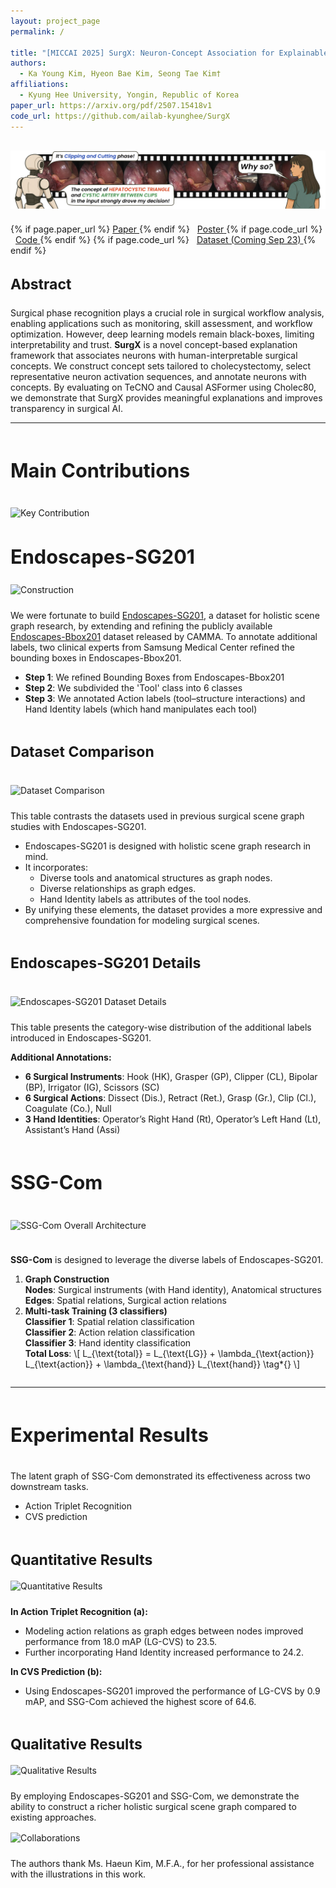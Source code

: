 ```yaml
---
layout: project_page
permalink: /

title: "[MICCAI 2025] SurgX: Neuron-Concept Association for Explainable Surgical Phase Recognition"
authors:
  - Ka Young Kim, Hyeon Bae Kim, Seong Tae Kim†
affiliations:
  - Kyung Hee University, Yongin, Republic of Korea
paper_url: https://arxiv.org/pdf/2507.15418v1
code_url: https://github.com/ailab-kyunghee/SurgX
---
```


<style>
/* --- Desktop 확대/모바일 풀폭 설정 --- */

/* 데스크톱(≥1216px): 본문 폭 살짝 확대 */
@media screen and (min-width: 1216px) {
  .narrow-container {
    max-width: 1200px;
    margin: 0 auto;
  }
}

/* 와이드스크린(≥1408px): 본문 폭 더 확대 */
@media screen and (min-width: 1408px) {
  .narrow-container {
    max-width: 1280px; /* 기존 1100 → 1280 */
    margin: 0 auto;
  }
}

/* 데스크톱에서 기본 폰트 크게 */
@media screen and (min-width: 1024px) {
  body { overflow-x: hidden; } /* 히어로 이미지 1.2배로 키워도 가로 스크롤 방지 */
  .narrow-container .content {
    font-size: 1.2rem;
    line-height: 1.9;
  }
  /* PC: 히어로(1.png)만 1.2배 */
  .figure-hero img {
    transform: scale(1.2);
    transform-origin: center;
    will-change: transform;
  }
}

/* 기본 이미지 반응형 */
.figure img {
  width: 100%;
  height: auto;
  display: block;
}

/* 모바일(≤768px): 이미지 중앙 + 부모 폭 100%만 사용 */
@media screen and (max-width: 768px) {
  .figure {
    margin-left: 0;
    margin-right: 0;
  }
  .figure img {
    width: 100% !important;   /* 부모(컬럼) 너비만 사용 */
    max-width: 100% !important;
    display: block;
    margin-left: auto;
    margin-right: auto;       /* 확실한 중앙 정렬 */
  }
  .link-blocks .button.is-medium {
    font-size: 0.875rem;   /* 텍스트 크기 축소 */
    height: 2.25em;        /* 버튼 높이 축소 */
    padding-left: 1em;     /* 좌우 패딩 축소 */
    padding-right: 1em;
    border-radius: 9999px; /* pill 유지 */
  }
  /* 아이콘이 너무 크면 약간만 축소 */
  .link-blocks .button.is-medium .icon {
    font-size: 0.95em;
  }
  /* 버튼이 1줄에 꽉 차면 줄바꿈 허용(선택) */
  .link-blocks {
    display: flex;
    flex-wrap: wrap;
    gap: .5rem;
    justify-content: center;
  }
}

/* 버튼 그룹 간격 */
.link-blocks .button + .button {
  margin-left: .5rem;
}

/* 공용 이미지 여백 */
.section-figure {
  margin-top: 1rem;
  margin-bottom: 1.5rem;
}

/* 제목들: PC에서 더 크게 보이도록 상한 확대 */
.h-title { /* 메인 제목 */
  font-size: clamp(1.75rem, 3.2vw, 2.75rem);
  font-weight: 700;
}
.h-subtitle { /* 섹션 제목 */
  font-size: clamp(1.35rem, 2.4vw, 2.125rem);
  font-weight: 700;
}
.h-minor { /* 소제목 */
  font-size: clamp(1.2rem, 2vw, 1.625rem);
  font-weight: 700;
}
</style>

<!-- Hero Illustration + 링크 버튼 -->
<section class="section pt-4 pb-3">
  <div class="container narrow-container">
    <div class="columns is-centered">
      <div class="column is-12-tablet is-10-desktop has-text-centered">
        <!-- 첫 이미지에 figure-hero 클래스 추가 -->
        <div class="figure section-figure figure-hero">
          <img src="./static/image/intro.png" alt="Illustration">
        </div>
      </div>
    </div>
    <div class="columns is-centered">
      <div class="column is-12-tablet is-10-desktop">
        <div class="link-blocks has-text-centered mt-4">
          {% if page.paper_url %}
          <a href="{{ page.paper_url }}" target="_blank" rel="noopener"
             class="button is-dark is-rounded is-medium">
            <span class="icon"><i class="fas fa-file-pdf"></i></span><span>Paper</span>
          </a>
          {% endif %}
          <a href="./static/pdf/SurgX_Poster.pdf" target="_blank" rel="noopener"
             class="button is-dark is-rounded is-medium">
            <span class="icon"><i class="fas fa-file-pdf"></i></span><span>Poster</span>
          </a>
          {% if page.code_url %}
          <a href="{{ page.code_url }}" target="_blank" rel="noopener"
             class="button is-link is-rounded is-medium">
            <span class="icon"><i class="fab fa-github"></i></span><span>Code</span>
          </a>
          {% endif %}
          {% if page.code_url %}
          <a href="https://ailab-kyunghee.github.io/SSG-Com/"
            class="button is-link is-rounded is-medium">
            <span class="icon"><i class="fas fa-database" aria-hidden="true"></i></span>
            <span>Dataset (Coming Sep 23)</span>
          </a>
          {% endif %}
        </div>
      </div>
    </div>

  </div>
</section>

<!-- Abstract -->
<section class="section pt-4 pb-4">
  <div class="container narrow-container">
    <div class="columns is-centered abstract-section">
      <div class="column is-12-tablet is-10-desktop has-text-centered">
        <h3 class="h-subtitle">Abstract</h3>
        <div class="content has-text-justified mt-3">
        Surgical phase recognition plays a crucial role in surgical workflow analysis, enabling applications such as monitoring, skill assessment, and workflow optimization. However, deep learning models remain black-boxes, limiting interpretability and trust. 
        <b>SurgX</b> is a novel concept-based explanation framework that associates neurons with human-interpretable surgical concepts. We construct concept sets tailored to cholecystectomy, select representative neuron activation sequences, and annotate neurons with concepts. 
        By evaluating on TeCNO and Causal ASFormer using Cholec80, we demonstrate that SurgX provides meaningful explanations and improves transparency in surgical AI.  
        </div>
      </div>
    </div>
  </div>
</section>

---

<!-- Main Contributions -->
<section class="section pt-5 pb-5">
  <div class="container narrow-container">
    <div class="columns is-centered">
      <div class="column is-12-tablet is-10-desktop has-text-centered">
        <h1 class="h-title">Main Contributions</h1>
      </div>
    </div>
    <div class="columns is-centered mt-4">
      <div class="column is-12-tablet is-10-desktop has-text-centered">
        <div class="figure section-figure">
          <img src="./static/image/2.png" alt="Key Contribution">
        </div>
        <h2 class="h-title">Endoscapes-SG201</h2>
        <div class="figure section-figure">
          <img src="./static/image/construction.png" alt="Construction">
        </div>
        <div class="content has-text-justified">
          <p>
            We were fortunate to build <a href="https://github.com/ailab-kyunghee/SSG-Com" target="_blank" rel="noopener">Endoscapes-SG201</a>, a dataset for holistic scene graph research, by extending and refining the publicly available <a href="https://github.com/CAMMA-public/Endoscapes" target="_blank" rel="noopener">Endoscapes-Bbox201</a> dataset released by CAMMA.
            To annotate additional labels, two clinical experts from Samsung Medical Center refined the bounding boxes in Endoscapes-Bbox201.
          </p>
          <ul>
            <li><b>Step 1</b>: We refined Bounding Boxes from Endoscapes-Bbox201</li>
            <li><b>Step 2</b>: We subdivided the 'Tool' class into 6 classes</li>
            <li><b>Step 3</b>: We annotated Action labels (tool–structure interactions) and Hand Identity labels (which hand manipulates each tool)</li>
          </ul>
        </div>
      </div>
    </div>
  </div>
</section>

<!-- Dataset Comparison -->
<section class="section pt-4 pb-5">
  <div class="container narrow-container">
    <div class="columns is-centered">
      <div class="column is-12-tablet is-10-desktop has-text-centered">
        <h3 class="h-subtitle">Dataset Comparison</h3>
      </div>
    </div>
    <div class="columns is-centered mt-3">
      <div class="column is-12-tablet is-10-desktop has-text-centered">
        <div class="figure section-figure">
          <img src="./static/image/3.png" alt="Dataset Comparison">
        </div>
        <div class="content has-text-justified">
          <p>This table contrasts the datasets used in previous surgical scene graph studies with Endoscapes-SG201.</p>
          <ul>
            <li>Endoscapes-SG201 is designed with holistic scene graph research in mind.</li>
            <li>It incorporates:
              <ul>
                <li>Diverse tools and anatomical structures as graph nodes.</li>
                <li>Diverse relationships as graph edges.</li>
                <li>Hand Identity labels as attributes of the tool nodes.</li>
              </ul>
            </li>
            <li>By unifying these elements, the dataset provides a more expressive and comprehensive foundation for modeling surgical scenes.</li>
          </ul>
        </div>
      </div>
    </div>
  </div>
</section>

<!-- Endoscapes-SG201 Details -->
<section class="section pt-4 pb-5">
  <div class="container narrow-container">
    <div class="columns is-centered">
      <div class="column is-12-tablet is-10-desktop has-text-centered">
        <h3 class="h-subtitle">Endoscapes-SG201 Details</h3>
      </div>
    </div>
    <div class="columns is-centered">
      <div class="column is-12-tablet is-10-desktop has-text-centered">
        <div class="figure section-figure">
          <img src="./static/image/4.png" alt="Endoscapes-SG201 Dataset Details">
        </div>
        <div class="content has-text-justified">
          <p>This table presents the category-wise distribution of the additional labels introduced in Endoscapes-SG201.</p>
          <p><b>Additional Annotations:</b></p>
          <ul>
            <li><b>6 Surgical Instruments</b>: Hook (HK), Grasper (GP), Clipper (CL), Bipolar (BP), Irrigator (IG), Scissors (SC)</li>
            <li><b>6 Surgical Actions</b>: Dissect (Dis.), Retract (Ret.), Grasp (Gr.), Clip (Cl.), Coagulate (Co.), Null</li>
            <li><b>3 Hand Identities</b>: Operator’s Right Hand (Rt), Operator’s Left Hand (Lt), Assistant’s Hand (Assi)</li>
          </ul>
        </div>
      </div>
    </div>
  </div>
</section>

<!-- SSG-Com -->
<section class="section pt-5 pb-5">
  <div class="container narrow-container">
    <div class="columns is-centered">
      <div class="column is-12-tablet is-10-desktop has-text-centered">
        <h2 class="h-title">SSG-Com</h2>
      </div>
    </div>
    <div class="columns is-centered">
      <div class="column is-12-tablet is-10-desktop has-text-centered">
        <div class="figure section-figure">
          <img src="./static/image/5.png" alt="SSG-Com Overall Architecture">
        </div>
      </div>
    </div>
    <div class="columns is-centered">
      <div class="column is-12-tablet is-10-desktop">
        <div class="content has-text-justified">
          <p><b>SSG-Com</b> is designed to leverage the diverse labels of Endoscapes-SG201.</p>
          <ol>
            <li>
              <b>Graph Construction</b><br>
              <b>Nodes</b>: Surgical instruments (with Hand identity), Anatomical structures<br>
              <b>Edges</b>: Spatial relations, Surgical action relations
            </li>
            <li class="mt-3">
              <b>Multi-task Training (3 classifiers)</b><br>
              <b>Classifier 1</b>: Spatial relation classification<br>
              <b>Classifier 2</b>: Action relation classification<br>
              <b>Classifier 3</b>: Hand identity classification
              <div class="mt-2 math-block">
                <b>Total Loss</b>:
                  \[
                  L_{\text{total}} = L_{\text{LG}} + \lambda_{\text{action}} L_{\text{action}} + \lambda_{\text{hand}} L_{\text{hand}} \tag*{}
                  \]
              </div>
            </li>
          </ol>
        </div>
      </div>
    </div>
  </div>
</section>

---

<!-- Experimental Results -->
<section class="section pt-5 pb-4">
  <div class="container narrow-container">
    <div class="columns is-centered">
      <div class="column is-12-tablet is-10-desktop has-text-centered">
        <h1 class="h-title">Experimental Results</h1>
      </div>
    </div>
    <div class="columns is-centered">
      <div class="column is-12-tablet is-10-desktop">
        <div class="content mt-3">
          <p>The latent graph of SSG-Com demonstrated its effectiveness across two downstream tasks.</p>
          <ul>
            <li>Action Triplet Recognition</li>
            <li>CVS prediction</li>
          </ul>
        </div>
      </div>
    </div>
    <div class="columns is-centered mt-4">
      <div class="column is-12-tablet is-10-desktop has-text-centered">
        <h2 class="h-subtitle">Quantitative Results</h2>
        <div class="figure section-figure">
          <img src="./static/image/6.png" alt="Quantitative Results">
        </div>
        <div class="content has-text-justified">
          <p><b>In Action Triplet Recognition (a):</b></p>
          <ul>
            <li>Modeling action relations as graph edges between nodes improved performance from 18.0 mAP (LG-CVS) to 23.5.</li>
            <li>Further incorporating Hand Identity increased performance to 24.2.</li>
          </ul>
          <p class="mt-3"><b>In CVS Prediction (b):</b></p>
          <ul>
            <li>Using Endoscapes-SG201 improved the performance of LG-CVS by 0.9 mAP, and SSG-Com achieved the highest score of 64.6.</li>
          </ul>
        </div>
      </div>
    </div>
    <div class="columns is-centered mt-5">
      <div class="column is-12-tablet is-10-desktop has-text-centered">
        <h2 class="h-subtitle">Qualitative Results</h2>
        <div class="figure section-figure">
          <img src="./static/image/7.png" alt="Qualitative Results">
        </div>
        <div class="content has-text-justified">
          By employing Endoscapes-SG201 and SSG-Com, we demonstrate the ability to construct a richer holistic surgical scene graph compared to existing approaches.
        </div>
      </div>
    </div>

  </div>
</section>

<!-- Collaborations -->
<section class="section pt-5 pb-6">
  <div class="container narrow-container">
    <div class="columns is-centered">
      <div class="column is-12-tablet is-10-desktop has-text-centered">
        <div class="figure section-figure">
          <img src="./static/image/8.png" alt="Collaborations">
        </div>
        <div class="content has-text-centered">
          <p class="is-size-6 has-text-grey mt-2">
            The authors thank Ms. Haeun Kim, M.F.A., for her professional assistance with the illustrations in this work.
          </p>
        </div>
      </div>
    </div>
  </div>
</section>
